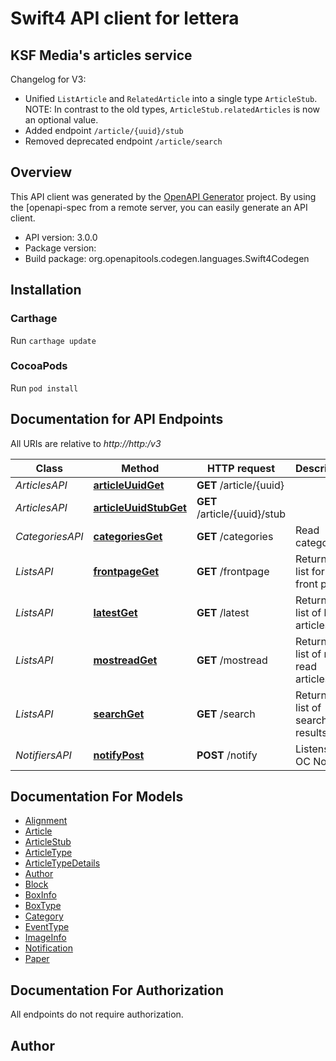 # Swift4 API client for lettera

<h2>KSF Media's articles service</h2> Changelog for V3: <ul><li>Unified <code>ListArticle</code> and <code>RelatedArticle</code> into a single type <code>ArticleStub</code>. NOTE: In contrast to the old types, <code>ArticleStub.relatedArticles</code> is now an optional value.</li> <li>Added endpoint <code>/article/{uuid}/stub</code></li> <li>Removed deprecated endpoint <code>/article/search</code></li> </ul> 

## Overview
This API client was generated by the [OpenAPI Generator](https://openapi-generator.tech) project.  By using the [openapi-spec from a remote server, you can easily generate an API client.

- API version: 3.0.0
- Package version: 
- Build package: org.openapitools.codegen.languages.Swift4Codegen

## Installation

### Carthage

Run `carthage update`

### CocoaPods

Run `pod install`

## Documentation for API Endpoints

All URIs are relative to *http://http:/v3*

Class | Method | HTTP request | Description
------------ | ------------- | ------------- | -------------
*ArticlesAPI* | [**articleUuidGet**](docs/ArticlesAPI.md#articleuuidget) | **GET** /article/{uuid} | 
*ArticlesAPI* | [**articleUuidStubGet**](docs/ArticlesAPI.md#articleuuidstubget) | **GET** /article/{uuid}/stub | 
*CategoriesAPI* | [**categoriesGet**](docs/CategoriesAPI.md#categoriesget) | **GET** /categories | Read categories
*ListsAPI* | [**frontpageGet**](docs/ListsAPI.md#frontpageget) | **GET** /frontpage | Returns a list for a front page
*ListsAPI* | [**latestGet**](docs/ListsAPI.md#latestget) | **GET** /latest | Returns a list of latest articles
*ListsAPI* | [**mostreadGet**](docs/ListsAPI.md#mostreadget) | **GET** /mostread | Returns a list of most read articles
*ListsAPI* | [**searchGet**](docs/ListsAPI.md#searchget) | **GET** /search | Returns a list of search results
*NotifiersAPI* | [**notifyPost**](docs/NotifiersAPI.md#notifypost) | **POST** /notify | Listens to OC Notifier


## Documentation For Models

 - [Alignment](docs/Alignment.md)
 - [Article](docs/Article.md)
 - [ArticleStub](docs/ArticleStub.md)
 - [ArticleType](docs/ArticleType.md)
 - [ArticleTypeDetails](docs/ArticleTypeDetails.md)
 - [Author](docs/Author.md)
 - [Block](docs/Block.md)
 - [BoxInfo](docs/BoxInfo.md)
 - [BoxType](docs/BoxType.md)
 - [Category](docs/Category.md)
 - [EventType](docs/EventType.md)
 - [ImageInfo](docs/ImageInfo.md)
 - [Notification](docs/Notification.md)
 - [Paper](docs/Paper.md)


## Documentation For Authorization

 All endpoints do not require authorization.


## Author



